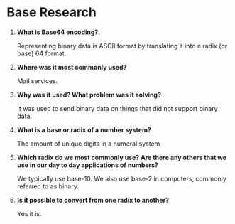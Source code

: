 # Base Research

1. **What is Base64 encoding?**.  

   Representing binary data is ASCII format by translating it into a radix (or base) 64 format.

2. **Where was it most commonly used?**  

   Mail services.

3. **Why was it used? What problem was it solving?**  

   It was used to send binary data on things that did not support binary data.

4. **What is a base or radix of a number system?**  

   The amount of unique digits in a numeral system

5. **Which radix do we most commonly use? Are there any others that we use in our day to day applications of numbers?**  

   We typically use base-10. We also use base-2 in computers, commonly referred to as binary.

6. **Is it possible to convert from one radix to another?**  

   Yes it is.


